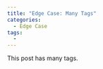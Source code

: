 ```yaml
---
title: "Edge Case: Many Tags"
categories:
  - Edge Case
tags:
  - 
---
```


This post has many tags.